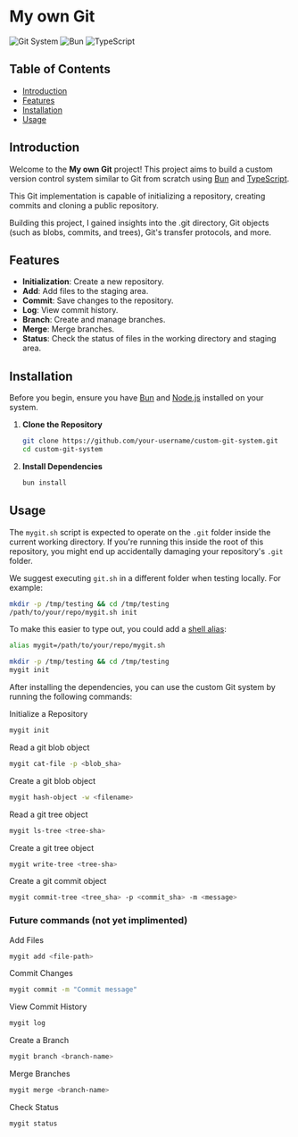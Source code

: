 # My own Git

![Git System](https://img.shields.io/badge/Git-System-blue)
![Bun](https://img.shields.io/badge/Bun-v0.1.0-brightgreen)
![TypeScript](https://img.shields.io/badge/TypeScript-v4.0.0-blue)

## Table of Contents

- [Introduction](#introduction)
- [Features](#features)
- [Installation](#installation)
- [Usage](#usage)

## Introduction

Welcome to the **My own Git** project! This project aims to build a custom version control system similar to Git from scratch using [Bun](https://bun.sh) and [TypeScript](https://www.typescriptlang.org).

This Git implementation is capable of initializing a repository, creating commits and cloning a public repository.

Building this project, I gained insights into the .git directory, Git objects (such as blobs, commits, and trees), Git's transfer protocols, and more.

## Features

- **Initialization**: Create a new repository.
- **Add**: Add files to the staging area.
- **Commit**: Save changes to the repository.
- **Log**: View commit history.
- **Branch**: Create and manage branches.
- **Merge**: Merge branches.
- **Status**: Check the status of files in the working directory and staging area.

## Installation

Before you begin, ensure you have [Bun](https://bun.sh) and [Node.js](https://nodejs.org) installed on your system.

1.  **Clone the Repository**

    ```sh
    git clone https://github.com/your-username/custom-git-system.git
    cd custom-git-system
    ```

2.  **Install Dependencies**

    ```sh
    bun install
    ```

## Usage

The `mygit.sh` script is expected to operate on the `.git` folder inside the
current working directory. If you're running this inside the root of this
repository, you might end up accidentally damaging your repository's `.git`
folder.

We suggest executing `git.sh` in a different folder when testing locally.
For example:

```sh
mkdir -p /tmp/testing && cd /tmp/testing
/path/to/your/repo/mygit.sh init
```

To make this easier to type out, you could add a
[shell alias](https://shapeshed.com/unix-alias/):

```sh
alias mygit=/path/to/your/repo/mygit.sh

mkdir -p /tmp/testing && cd /tmp/testing
mygit init
```

After installing the dependencies, you can use the custom Git system by running the following commands:

Initialize a Repository

```sh
mygit init
```

Read a git blob object

```sh
mygit cat-file -p <blob_sha>
```

Create a git blob object

```sh
mygit hash-object -w <filename>
```

Read a git tree object

```sh
mygit ls-tree <tree-sha>
```

Create a git tree object

```sh
mygit write-tree <tree-sha>
```

Create a git commit object

```sh
mygit commit-tree <tree_sha> -p <commit_sha> -m <message>
```

### Future commands (not yet implimented)

Add Files

```sh
mygit add <file-path>
```

Commit Changes

```sh
mygit commit -m "Commit message"
```

View Commit History

```sh
mygit log
```

Create a Branch

```sh
mygit branch <branch-name>
```

Merge Branches

```sh
mygit merge <branch-name>
```

Check Status

```sh
mygit status
```

